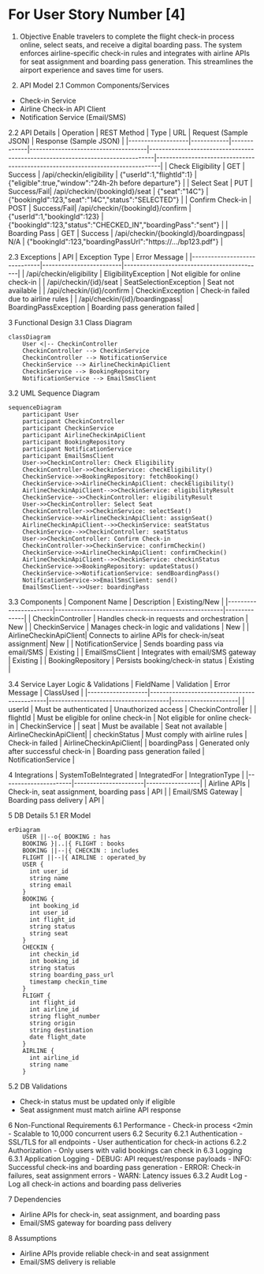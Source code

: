 # For User Story Number [4]

1. Objective
Enable travelers to complete the flight check-in process online, select seats, and receive a digital boarding pass. The system enforces airline-specific check-in rules and integrates with airline APIs for seat assignment and boarding pass generation. This streamlines the airport experience and saves time for users.

2. API Model
  2.1 Common Components/Services
  - Check-in Service
  - Airline Check-in API Client
  - Notification Service (Email/SMS)

  2.2 API Details
| Operation         | REST Method | Type        | URL                                 | Request (Sample JSON)                                                        | Response (Sample JSON)                                                        |
|-------------------|------------|-------------|-------------------------------------|-------------------------------------------------------------------------------|-------------------------------------------------------------------------------|
| Check Eligibility | GET        | Success     | /api/checkin/eligibility            | {"userId":1,"flightId":1}                                                  | {"eligible":true,"window":"24h-2h before departure"}                        |
| Select Seat       | PUT        | Success/Fail| /api/checkin/{bookingId}/seat       | {"seat":"14C"}                                                              | {"bookingId":123,"seat":"14C","status":"SELECTED"}                        |
| Confirm Check-in  | POST       | Success/Fail| /api/checkin/{bookingId}/confirm    | {"userId":1,"bookingId":123}                                                | {"bookingId":123,"status":"CHECKED_IN","boardingPass":"sent"}             |
| Boarding Pass     | GET        | Success     | /api/checkin/{bookingId}/boardingpass| N/A                                                                          | {"bookingId":123,"boardingPassUrl":"https://.../bp123.pdf"}                  |

  2.3 Exceptions
| API                          | Exception Type           | Error Message                              |
|------------------------------|-------------------------|--------------------------------------------|
| /api/checkin/eligibility     | EligibilityException     | Not eligible for online check-in           |
| /api/checkin/{id}/seat       | SeatSelectionException   | Seat not available                         |
| /api/checkin/{id}/confirm    | CheckinException        | Check-in failed due to airline rules       |
| /api/checkin/{id}/boardingpass| BoardingPassException   | Boarding pass generation failed            |

3 Functional Design
  3.1 Class Diagram
```mermaid
classDiagram
    User <|-- CheckinController
    CheckinController --> CheckinService
    CheckinController --> NotificationService
    CheckinService --> AirlineCheckinApiClient
    CheckinService --> BookingRepository
    NotificationService --> EmailSmsClient
```

  3.2 UML Sequence Diagram
```mermaid
sequenceDiagram
    participant User
    participant CheckinController
    participant CheckinService
    participant AirlineCheckinApiClient
    participant BookingRepository
    participant NotificationService
    participant EmailSmsClient
    User->>CheckinController: Check Eligibility
    CheckinController->>CheckinService: checkEligibility()
    CheckinService->>BookingRepository: fetchBooking()
    CheckinService->>AirlineCheckinApiClient: checkEligibility()
    AirlineCheckinApiClient-->>CheckinService: eligibilityResult
    CheckinService-->>CheckinController: eligibilityResult
    User->>CheckinController: Select Seat
    CheckinController->>CheckinService: selectSeat()
    CheckinService->>AirlineCheckinApiClient: assignSeat()
    AirlineCheckinApiClient-->>CheckinService: seatStatus
    CheckinService-->>CheckinController: seatStatus
    User->>CheckinController: Confirm Check-in
    CheckinController->>CheckinService: confirmCheckin()
    CheckinService->>AirlineCheckinApiClient: confirmCheckin()
    AirlineCheckinApiClient-->>CheckinService: checkinStatus
    CheckinService->>BookingRepository: updateStatus()
    CheckinService->>NotificationService: sendBoardingPass()
    NotificationService->>EmailSmsClient: send()
    EmailSmsClient-->>User: boardingPass
```

  3.3 Components
| Component Name         | Description                                         | Existing/New |
|-----------------------|-----------------------------------------------------|--------------|
| CheckinController     | Handles check-in requests and orchestration          | New          |
| CheckinService        | Manages check-in logic and validations               | New          |
| AirlineCheckinApiClient| Connects to airline APIs for check-in/seat assignment| New         |
| NotificationService   | Sends boarding pass via email/SMS                    | Existing     |
| EmailSmsClient        | Integrates with email/SMS gateway                    | Existing     |
| BookingRepository     | Persists booking/check-in status                     | Existing     |

  3.4 Service Layer Logic & Validations
| FieldName         | Validation                                  | Error Message                        | ClassUsed           |
|-------------------|---------------------------------------------|--------------------------------------|---------------------|
| userId            | Must be authenticated                       | Unauthorized access                  | CheckinController   |
| flightId          | Must be eligible for online check-in        | Not eligible for online check-in     | CheckinService      |
| seat              | Must be available                           | Seat not available                   | AirlineCheckinApiClient|
| checkinStatus     | Must comply with airline rules               | Check-in failed                      | AirlineCheckinApiClient|
| boardingPass      | Generated only after successful check-in     | Boarding pass generation failed      | NotificationService |

4 Integrations
| SystemToBeIntegrated | IntegratedFor         | IntegrationType |
|----------------------|----------------------|-----------------|
| Airline APIs         | Check-in, seat assignment, boarding pass  | API             |
| Email/SMS Gateway    | Boarding pass delivery                    | API             |

5 DB Details
  5.1 ER Model
```mermaid
erDiagram
    USER ||--o{ BOOKING : has
    BOOKING }|..|{ FLIGHT : books
    BOOKING ||--|{ CHECKIN : includes
    FLIGHT ||--|{ AIRLINE : operated_by
    USER {
      int user_id
      string name
      string email
    }
    BOOKING {
      int booking_id
      int user_id
      int flight_id
      string status
      string seat
    }
    CHECKIN {
      int checkin_id
      int booking_id
      string status
      string boarding_pass_url
      timestamp checkin_time
    }
    FLIGHT {
      int flight_id
      int airline_id
      string flight_number
      string origin
      string destination
      date flight_date
    }
    AIRLINE {
      int airline_id
      string name
    }
```

  5.2 DB Validations
- Check-in status must be updated only if eligible
- Seat assignment must match airline API response

6 Non-Functional Requirements
  6.1 Performance
    - Check-in process <2min
    - Scalable to 10,000 concurrent users
  6.2 Security
    6.2.1 Authentication
      - SSL/TLS for all endpoints
      - User authentication for check-in actions
    6.2.2 Authorization
      - Only users with valid bookings can check in
  6.3 Logging
    6.3.1 Application Logging
      - DEBUG: API request/response payloads
      - INFO: Successful check-ins and boarding pass generation
      - ERROR: Check-in failures, seat assignment errors
      - WARN: Latency issues
    6.3.2 Audit Log
      - Log all check-in actions and boarding pass deliveries

7 Dependencies
- Airline APIs for check-in, seat assignment, and boarding pass
- Email/SMS gateway for boarding pass delivery

8 Assumptions
- Airline APIs provide reliable check-in and seat assignment
- Email/SMS delivery is reliable